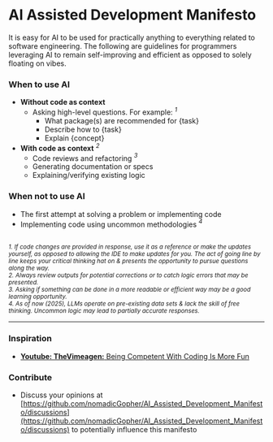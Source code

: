 # AI Assisted Development Manifesto
It is easy for AI to be used for practically anything to everything related to software engineering. The following are guidelines for programmers leveraging AI to remain self-improving and efficient as opposed to solely floating on vibes.

### When to use AI
* **Without code as context**
  * Asking high-level questions. For example: _<sup>1</sup>_
    * What package(s) are recommended for {task}
    * Describe how to {task}
    * Explain {concept}
* **With code as context** _<sup>2</sup>_
  * Code reviews and refactoring _<sup>3</sup>_
  * Generating documentation or specs
  * Explaining/verifying existing logic

### When not to use AI
* The first attempt at solving a problem or implementing code
* Implementing code using uncommon methodologies _<sup>4</sup>_

##

_<sub>1. If code changes are provided in response, use it as a reference or make the updates yourself, as opposed to allowing the IDE to make updates for you. The act of going line by line keeps your critical thinking hat on & presents the opportunity to pursue questions along the way.</sub>  
<sub>2. Always review outputs for potential corrections or to catch logic errors that may be presented.</sub>  
<sub>3. Asking if something can be done in a more readable or efficient way may be a good learning opportunity.</sub>  
<sub>4. As of now (2025), LLMs operate on pre-existing data sets & lack the skill of free thinking. Uncommon logic may lead to partially accurate responses.</sub>_

---

### Inspiration
* [**Youtube: TheVimeagen:** Being Competent With Coding Is More Fun](https://www.youtube.com/watch?v=qLC2pHw3tHM)

### Contribute
* Discuss your opinions at [https://github.com/nomadicGopher/AI_Assisted_Development_Manifesto/discussions](https://github.com/nomadicGopher/AI_Assisted_Development_Manifesto/discussions) to potentially influence this manifesto
